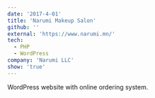 ```yaml
---
date: '2017-4-01'
title: 'Narumi Makeup Salon'
github: ''
external: 'https://www.narumi.mn/'
tech:
  - PHP
  - WordPress
company: 'Narumi LLC'
show: 'true'
---
```


WordPress website with online ordering system.
